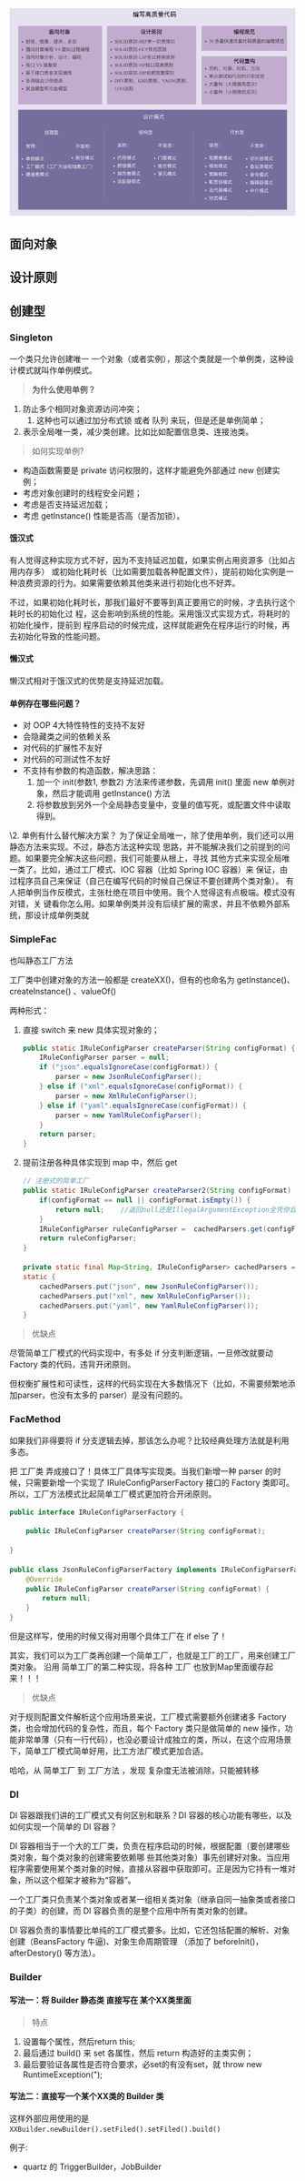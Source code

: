 ![](https://raw.githubusercontent.com/stillcoolme/mypic/master/2020/202003/design-all.png)



## 面向对象





## 设计原则







## 创建型

### Singleton

一个类只允许创建唯一 一个对象（或者实例），那这个类就是一个单例类，这种设计模式就叫作单例模式。  

> **为什么使用单例？**

1. 防止多个相同对象资源访问冲突；
   1. 这种也可以通过加分布式锁 或者 队列 来玩，但是还是单例简单；
2. 表示全局唯一类，减少类创建。比如比如配置信息类、连接池类。  

> 如何实现单例?

* 构造函数需要是 private 访问权限的，这样才能避免外部通过 new 创建实例；
* 考虑对象创建时的线程安全问题；
* 考虑是否支持延迟加载；
* 考虑 getInstance() 性能是否高（是否加锁）。  

#### 饿汉式

有人觉得这种实现方式不好，因为不支持延迟加载，如果实例占用资源多（比如占用内存多）
或初始化耗时长（比如需要加载各种配置文件），提前初始化实例是一种浪费资源的行为。如果需要依赖其他类来进行初始化也不好弄。

不过，如果初始化耗时长，那我们最好不要等到真正要用它的时候，才去执行这个耗时长的初始化过
程，这会影响到系统的性能。采用饿汉式实现方式，将耗时的初始化操作，提前到
程序启动的时候完成，这样就能避免在程序运行的时候，再去初始化导致的性能问题。 

#### 懒汉式

懒汉式相对于饿汉式的优势是支持延迟加载。



#### 单例存在哪些问题？

* 对 OOP 4大特性特性的支持不友好
* 会隐藏类之间的依赖关系
* 对代码的扩展性不友好
* 对代码的可测试性不友好
* 不支持有参数的构造函数，解决思路：
  1. 加一个 init(参数1, 参数2) 方法来传递参数，先调用 init() 里面 new 单例对象，然后才能调用 getInstance() 方法
  2. 将参数放到另外一个全局静态变量中，变量的值写死，或配置文件中读取得到。

\2. 单例有什么替代解决方案？
为了保证全局唯一，除了使用单例，我们还可以用静态方法来实现。不过，静态方法这种实现
思路，并不能解决我们之前提到的问题。如果要完全解决这些问题，我们可能要从根上，寻找
其他方式来实现全局唯一类了。比如，通过工厂模式、IOC 容器（比如 Spring IOC 容器）来
保证，由过程序员自己来保证（自己在编写代码的时候自己保证不要创建两个类对象）。
有人把单例当作反模式，主张杜绝在项目中使用。我个人觉得这有点极端。模式没有对错，关
键看你怎么用。如果单例类并没有后续扩展的需求，并且不依赖外部系统，那设计成单例类就



### SimpleFac

也叫静态工厂方法

工厂类中创建对象的方法一般都是 createXX()，但有的也命名为 getInstance()、createInstance() 、valueOf()  

两种形式：

1. 直接 switch 来 new 具体实现对象的；

   ```java
   public static IRuleConfigParser createParser(String configFormat) {
       IRuleConfigParser parser = null;
       if ("json".equalsIgnoreCase(configFormat)) {
           parser = new JsonRuleConfigParser();
       } else if ("xml".equalsIgnoreCase(configFormat)) {
           parser = new XmlRuleConfigParser();
       } else if ("yaml".equalsIgnoreCase(configFormat)) {
           parser = new YamlRuleConfigParser();
       }
       return parser;
   }
   ```

2. 提前注册各种具体实现到 map 中，然后 get

   ```java
   // 注册式的简单工厂
   public static IRuleConfigParser createParser2(String configFormat) {
       if(configFormat == null || configFormat.isEmpty()) {
           return null;    //返回null还是IllegalArgumentException全凭你自己说了算
       }
       IRuleConfigParser ruleConfigParser =  cachedParsers.get(configFormat.toLowerCase());
       return ruleConfigParser;
   }
   
   private static final Map<String, IRuleConfigParser> cachedParsers = new ConcurrentHashMap();
   static {
       cachedParsers.put("json", new JsonRuleConfigParser());
       cachedParsers.put("xml", new XmlRuleConfigParser());
       cachedParsers.put("yaml", new YamlRuleConfigParser());
   }
   ```

> 优缺点

尽管简单工厂模式的代码实现中，有多处 if 分支判断逻辑，一旦修改就要动 Factory 类的代码，违背开闭原则。

但权衡扩展性和可读性，这样的代码实现在大多数情况下（比如，不需要频繁地添加parser，也没有太多的 parser）是没有问题的。  

### FacMethod

如果我们非得要将 if 分支逻辑去掉，那该怎么办呢？比较经典处理方法就是利用多态。

把 工厂类 弄成接口了！具体工厂具体写实现类。当我们新增一种 parser 的时候，只需要新增一个实现了 IRuleConfigParserFactory 接口的 Factory 类即可。所以，工厂方法模式比起简单工厂模式更加符合开闭原则。

```java
public interface IRuleConfigParserFactory {

    public IRuleConfigParser createParser(String configFormat);

}

public class JsonRuleConfigParserFactory implements IRuleConfigParserFactory {
    @Override
    public IRuleConfigParser createParser(String configFormat) {
        return null;
    }
}
```

但是这样写，使用的时候又得对用哪个具体工厂在  if else 了！

其实，我们可以为工厂类再创建一个简单工厂，也就是工厂的工厂，用来创建工厂类对象。  沿用 简单工厂的第二种实现，将各种 工厂 也放到Map里面缓存起来！！！

> 优缺点

对于规则配置文件解析这个应用场景来说，工厂模式需要额外创建诸多 Factory类，也会增加代码的复杂性，而且，每个 Factory 类只是做简单的 new 操作，功能非常单薄（只有一行代码），也没必要设计成独立的类，所以，在这个应用场景下，简单工厂模式简单好用，比工方法厂模式更加合适。  

哈哈，从 简单工厂 到 工厂方法 ，发现  复杂度无法被消除，只能被转移  



### DI

DI 容器跟我们讲的工厂模式又有何区别和联系？DI 容器的核心功能有哪些，以及如何实现一个简单的 DI 容器？  

DI 容器相当于一个大的工厂类，负责在程序启动的时候，根据配置（要创建哪些类对象，每个类对象的创建需要依赖哪
些其他类对象）事先创建好对象。当应用程序需要使用某个类对象的时候，直接从容器中获取即可。正是因为它持有一堆对象，所以这个框架才被称为“容器”。  

一个工厂类只负责某个类对象或者某一组相关类对象（继承自同一抽象类或者接口的子类）的创建，而 DI 容器负责的是整个应用中所有类对象的创建。

DI 容器负责的事情要比单纯的工厂模式要多。比如，它还包括配置的解析、对象创建（BeansFactory 牛逼)、对象生命周期管理 （添加了 beforeInit()，afterDestory() 等方法）。    





### Builder

#### 写法一：将 Builder 静态类 直接写在 某个XX类里面

> 特点
1. 设置每个属性，然后return this;
2. 最后通过 build() 来 set 各属性，然后 return 构造好的主类实例；
3. 最后要验证各属性是否符合要求，必set的有没有set，就 throw new RuntimeException(");


#### 写法二：直接写一个某个XX类的 Builder 类

这样外部应用使用的是`XXBuilder.newBuilder().setFiled().setFiled().build()`

例子:

* quartz 的 TriggerBuilder，JobBuilder